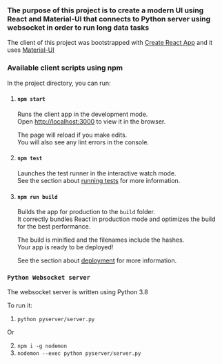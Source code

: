 ### The purpose of this project is to create a modern UI using React and Material-UI that connects to Python server using websocket in order to run long data tasks


The client of this project was bootstrapped with [Create React App](https://github.com/facebook/create-react-app) and it uses [Material-UI](https://material-ui.com/)

### Available client scripts using npm

In the project directory, you can run:

1. #### `npm start`

    Runs the client app in the development mode.<br />
    Open [http://localhost:3000](http://localhost:3000) to view it in the browser.

    The page will reload if you make edits.<br />
    You will also see any lint errors in the console.

2. #### `npm test`

    Launches the test runner in the interactive watch mode.<br />
    See the section about [running tests](https://facebook.github.io/create-react-app/docs/running-tests) for more information.

3. #### `npm run build`

    Builds the app for production to the `build` folder.<br />
    It correctly bundles React in production mode and optimizes the build for the best performance.

    The build is minified and the filenames include the hashes.<br />
    Your app is ready to be deployed!

    See the section about [deployment](https://facebook.github.io/create-react-app/docs/deployment) for more information.

### `Python Websocket server`
The websocket server is written using Python 3.8

To run it:

1. `python pyserver/server.py`

Or

2. `npm i -g nodemon`
3. `nodemon --exec python pyserver/server.py`
